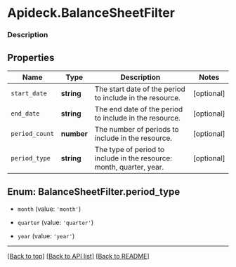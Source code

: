 # Apideck.BalanceSheetFilter

### Description

## Properties
Name | Type | Description | Notes
------------ | ------------- | ------------- | -------------
`start_date` | **string** | The start date of the period to include in the resource. | [optional] 
`end_date` | **string** | The end date of the period to include in the resource. | [optional] 
`period_count` | **number** | The number of periods to include in the resource. | [optional] 
`period_type` | **string** | The type of period to include in the resource: month, quarter, year. | [optional] 





<a name="BalanceSheetFilterPeriodType"></a>
## Enum: BalanceSheetFilter.period_type


* `month` (value: `'month'`)

* `quarter` (value: `'quarter'`)

* `year` (value: `'year'`)




---

[[Back to top]](#) [[Back to API list]](../../../../README.md#documentation-for-api-endpoints) [[Back to README]](../../../../README.md)



